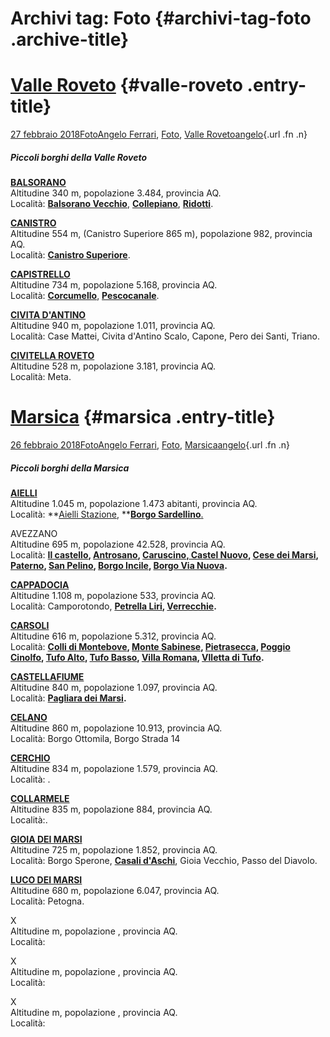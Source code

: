 Archivi tag: Foto {#archivi-tag-foto .archive-title}
=================

[Valle Roveto](index95d2.html?p=1587) {#valle-roveto .entry-title}
=====================================

[27 febbraio 2018](index95d2.html?p=1587 "Permalink a Valle Roveto")[Foto](index335b.html?cat=155)[Angelo Ferrari](indexdddd.html?tag=angelo-ferrari), [Foto](index2e63.html?tag=foto), [Valle Roveto](index79f1.html?tag=valle-roveto)[angelo](indexcd64.html?author=1 "Vedi tutti gli articoli di angelo"){.url .fn .n}

##### Piccoli borghi della Valle Roveto

[**BALSORANO**](https://www.flickr.com/photos/112554745@N05/albums/72157651157537632)\
Altitudine 340 m, popolazione 3.484, provincia AQ.\
Località: [**Balsorano Vecchio**](https://www.flickr.com/photos/112554745@N05/albums/72157653195187860), [**Collepiano**](https://www.flickr.com/photos/112554745@N05/albums/72157653616235565), [**Ridotti**](https://www.flickr.com/photos/112554745@N05/albums/72157651286751213).

[**CANISTRO**](https://www.flickr.com/photos/112554745@N05/albums/72157651177301175/with/16717093242/)\
Altitudine 554 m, (Canistro Superiore 865 m), popolazione 982, provincia AQ.\
Località: [**Canistro Superiore**](https://www.flickr.com/photos/112554745@N05/albums/72157651177301175/with/16717093242/).

[**CAPISTRELLO**](https://www.flickr.com/photos/112554745@N05/albums/72157651172970662)\
Altitudine 734 m, popolazione 5.168, provincia AQ.\
Località: [**Corcumello**](https://www.flickr.com/photos/112554745@N05/albums/72157648862212153), [**Pescocanale**](https://www.flickr.com/photos/112554745@N05/albums/72157650768547049).

[**CIVITA D'ANTINO**](https://www.flickr.com/photos/112554745@N05/albums/72157650730014127)\
Altitudine 940 m, popolazione 1.011, provincia AQ.\
Località: Case Mattei, Civita d'Antino Scalo, Capone, Pero dei Santi, Triano.

[**CIVITELLA ROVETO**](https://www.flickr.com/photos/112554745@N05/albums/72157651197129671)\
Altitudine 528 m, popolazione 3.181, provincia AQ.\
Località: Meta.



[Marsica](index09e5.html?p=1576) {#marsica .entry-title}
================================

[26 febbraio 2018](index09e5.html?p=1576 "Permalink a Marsica")[Foto](index335b.html?cat=155)[Angelo Ferrari](indexdddd.html?tag=angelo-ferrari), [Foto](index2e63.html?tag=foto), [Marsica](index6ce2.html?tag=marsica)[angelo](indexcd64.html?author=1 "Vedi tutti gli articoli di angelo"){.url .fn .n}

##### Piccoli borghi della Marsica

[**AIELLI**](https://www.flickr.com/photos/112554745@N05/albums/72157650760109308)\
Altitudine 1.045 m, popolazione 1.473 abitanti, provincia AQ.\
Località: **[Aielli Stazione](https://www.flickr.com/photos/112554745@N05/albums/72157650760109308), **[**Borgo Sardellino**.](https://www.flickr.com/photos/112554745@N05/albums/72157650760109308)

AVEZZANO\
Altitudine 695 m, popolazione 42.528, provincia AQ.\
Località: **[Il castello](https://www.flickr.com/photos/112554745@N05/albums/72157653332815855), [Antrosano](https://www.flickr.com/photos/112554745@N05/albums/72157651156707272), [Caruscino,](https://www.flickr.com/photos/112554745@N05/albums/72157690873295312)[ Castel Nuovo](https://www.flickr.com/photos/112554745@N05/albums/72157652909235259), [Cese dei Marsi](https://www.flickr.com/photos/112554745@N05/albums/72157650710716487),  [Paterno](https://www.flickr.com/photos/112554745@N05/albums/72157650711040457), [San Pelino](https://www.flickr.com/photos/112554745@N05/albums/72157648846555393), [Borgo Incile](https://www.flickr.com/photos/112554745@N05/albums/72157650710776117), [Borgo Via Nuova](https://www.flickr.com/photos/112554745@N05/albums/72157648836570134).**

[**CAPPADOCIA**](https://www.flickr.com/photos/112554745@N05/albums/72157651173708832)\
Altitudine 1.108 m, popolazione 533, provincia AQ.\
Località: Camporotondo, **[Petrella Liri](https://www.flickr.com/photos/112554745@N05/albums/72157650825632260), [Verrecchie](https://www.flickr.com/photos/112554745@N05/albums/72157653437308226).**

[**CARSOLI**](https://www.flickr.com/photos/112554745@N05/albums/72157651121575696)\
Altitudine 616 m, popolazione 5.312, provincia AQ.\
Località: **[Colli di Montebove](https://www.flickr.com/photos/112554745@N05/albums/72157648854298284), [Monte Sabinese](https://www.flickr.com/photos/112554745@N05/albums/72157650775289810), [Pietrasecca](https://www.flickr.com/photos/112554745@N05/albums/72157648854502504), [Poggio Cinolfo](https://www.flickr.com/photos/112554745@N05/albums/72157650775480140), [Tufo Alto](https://www.flickr.com/photos/112554745@N05/albums/72157648864113913), [Tufo Basso](https://www.flickr.com/photos/112554745@N05/albums/72157651175097882), [Villa Romana](https://www.flickr.com/photos/112554745@N05/albums/72157651122635386), [Vlletta di Tufo](https://www.flickr.com/photos/112554745@N05/albums/72157650729202447).**

[**CASTELLAFIUME**](https://www.flickr.com/photos/112554745@N05/albums/72157651122851696)\
Altitudine 840 m, popolazione 1.097, provincia AQ.\
Località: **[Pagliara dei Marsi](https://www.flickr.com/photos/112554745@N05/albums/72157648855446594).**

[**CELANO**](https://www.flickr.com/photos/112554745@N05/albums/72157650776621550)\
Altitudine 860 m, popolazione 10.913, provincia AQ.\
Località: Borgo Ottomila, Borgo Strada 14

[**CERCHIO**](https://www.flickr.com/photos/112554745@N05/albums/72157648855744804)\
Altitudine 834 m, popolazione 1.579, provincia AQ.\
Località: .

[**COLLARMELE**](https://www.flickr.com/photos/112554745@N05/albums/72157653495360648)\
Altitudine 835 m, popolazione 884, provincia AQ.\
Località:.

**[GIOIA DEI MARSI](https://www.flickr.com/photos/112554745@N05/albums/72157653837849036)**\
Altitudine 725 m, popolazione 1.852, provincia AQ.\
Località: Borgo Sperone, [**Casali d'Aschi**](https://www.flickr.com/photos/112554745@N05/albums/72157651286844193), Gioia Vecchio, Passo del Diavolo.

[**LUCO DEI MARSI**](https://www.flickr.com/photos/112554745@N05/albums/72157651227556455)\
Altitudine 680 m, popolazione 6.047, provincia AQ.\
Località: Petogna.

X\
Altitudine m, popolazione , provincia AQ.\
Località:

X\
Altitudine m, popolazione , provincia AQ.\
Località:

X\
Altitudine m, popolazione , provincia AQ.\
Località:

